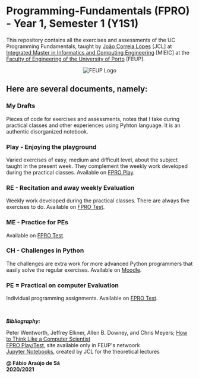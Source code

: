 # Programming-Fundamentals (FPRO) - Year 1, Semester 1 (Y1S1)

This repository contains all the exercises and assessments of the UC Programming Fundamentals, taught by [João Correia Lopes](https://web.fe.up.pt/~jlopes/doku.php/teach/fpro/index) [JCL] at [Integrated Master in Informatics and Computing Engineering](https://sigarra.up.pt/feup/pt/cur_geral.cur_view?pv_curso_id=742) [MIEIC] at the [Faculty of Engineering of the University of Porto](https://sigarra.up.pt/feup/pt/web_page.Inicial) [FEUP]. <br/>

<p align="center">
  <img src="https://encrypted-tbn0.gstatic.com/images?q=tbn:ANd9GcSnuoFGCRahdY0QX5gCJpTnHF29LV_TFPaoNQ&usqp=CAU" alt="FEUP Logo" />
</p>

## Here are several documents, namely:

### My Drafts <br/>
Pieces of code for exercises and assessments, notes that I take during practical classes and other experiences using Pyhton language. It is an authentic disorganized notebook.<br/>

### Play - Enjoying the playground <br/>
Varied exercises of easy, medium and difficult level, about the subject taught in the present week. They complement the weekly work developed during the practical classes. Available on [FPRO Play](https://fpro.fe.up.pt/play).<br/>

### RE - Recitation and away weekly Evaluation <br/>
Weekly work developed during the practical classes. There are always five exercises to do. Available on [FPRO Test](https://fpro.fe.up.pt/test). <br/>

### ME - Practice for PEs<br/>
Available on [FPRO Test](https://fpro.fe.up.pt/test). <br/>

### CH - Challenges in Python<br/>
The challenges are extra work for more advanced Python programmers that easily solve the regular exercises. Available on [Moodle](https://moodle.up.pt/course/view.php?id=1738). <br/>

### PE = Practical on computer Evaluation <br/>
Individual programming assignments. Available on [FPRO Test](https://fpro.fe.up.pt/test).

<br/>


***Bibliography:*** 

Peter Wentworth, Jeffrey Elkner, Allen B. Downey, and Chris Meyers; [How to Think Like a Computer Scientist](http://openbookproject.net/thinkcs/python/english3e/index.html)<br/>
[FPRO Play/Test](https://fpro.fe.up.pt), site available only in FEUP's netwoork<br/>
[Jupyter Notebooks](https://github.com/fpro-feup/notebooks), created by JCL for the theoretical lectures<br/>



**@ Fábio Araújo de Sá** <br/>
**2020/2021**
